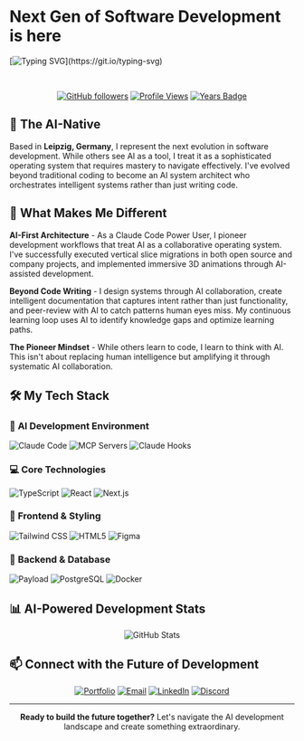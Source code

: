 # Next Gen of Software Development is here

[![Typing SVG](https://readme-typing-svg.herokuapp.com?font=Fira+Code&weight=600&size=28&duration=3000&pause=1000&color=00D4FF&background=0D1117&center=true&vCenter=true&multiline=true&width=800&height=100&lines=AI-Native+Developer+%7C+Claude+Code+Pioneer;Treating+AI+as+a+Powerful+Operating+System;)](https://git.io/typing-svg)

<br/>

<div align="center">

[![GitHub followers](https://img.shields.io/github/followers/AkimZmerli?style=for-the-badge&logo=github&logoColor=white&labelColor=black&color=00D4FF)](https://github.com/AkimZmerli)
[![Profile Views](https://komarev.com/ghpvc/?username=AkimZmerli&style=for-the-badge&color=00D4FF&labelColor=black)](https://github.com/AkimZmerli)
[![Years Badge](https://badges.pufler.dev/years/AkimZmerli?style=for-the-badge&color=00D4FF&labelColor=black)](https://github.com/AkimZmerli)

</div>



## 🚀 The AI-Native 

Based in **Leipzig, Germany**, I represent the next evolution in software development. While others see AI as a tool, I treat it as a sophisticated operating system that requires mastery to navigate effectively. I've evolved beyond traditional coding to become an AI system architect who orchestrates intelligent systems rather than just writing code.

## 🔬 What Makes Me Different

**AI-First Architecture** - As a Claude Code Power User, I pioneer development workflows that treat AI as a collaborative operating system. I've successfully executed vertical slice migrations in both open source and company projects, and implemented immersive 3D animations through AI-assisted development.

**Beyond Code Writing** - I design systems through AI collaboration, create intelligent documentation that captures intent rather than just functionality, and peer-review with AI to catch patterns human eyes miss. My continuous learning loop uses AI to identify knowledge gaps and optimize learning paths.

**The Pioneer Mindset** - While others learn to code, I learn to think with AI. This isn't about replacing human intelligence but amplifying it through systematic AI collaboration.

## 🛠️ My Tech Stack

### 🤖 **AI Development Environment**
![Claude Code](https://img.shields.io/badge/Claude_Code-FF6B00?style=for-the-badge&logo=anthropic&logoColor=white)
![MCP Servers](https://img.shields.io/badge/MCP_Servers-00D4FF?style=for-the-badge&logoColor=black)
![Claude Hooks](https://img.shields.io/badge/Claude_Code_Hooks-FF6B00?style=for-the-badge&logoColor=white)

### 💻 **Core Technologies**
![TypeScript](https://img.shields.io/badge/TypeScript-007ACC?style=for-the-badge&logo=typescript&logoColor=white)
![React](https://img.shields.io/badge/React-20232A?style=for-the-badge&logo=react&logoColor=61DAFB)
![Next.js](https://img.shields.io/badge/Next.js-000000?style=for-the-badge&logo=next.js&logoColor=white)

### 🎨 **Frontend & Styling**
![Tailwind CSS](https://img.shields.io/badge/Tailwind_CSS-38B2AC?style=for-the-badge&logo=tailwind-css&logoColor=white)
![HTML5](https://img.shields.io/badge/HTML5-E34F26?style=for-the-badge&logo=html5&logoColor=white)
![Figma](https://img.shields.io/badge/Figma-F24E1E?style=for-the-badge&logo=figma&logoColor=white)

### 🔧 **Backend & Database**
![Payload](https://img.shields.io/badge/Payload_CMS-000000?style=for-the-badge&logoColor=white)
![PostgreSQL](https://img.shields.io/badge/PostgreSQL-316192?style=for-the-badge&logo=postgresql&logoColor=white)
![Docker](https://img.shields.io/badge/Docker-2496ED?style=for-the-badge&logo=docker&logoColor=white)

## 📊 AI-Powered Development Stats

<div align="center">

<img src="https://github-readme-stats.vercel.app/api?username=AkimZmerli&show_icons=true&theme=tokyonight&border_color=00D4FF&title_color=00D4FF&icon_color=00D4FF" alt="GitHub Stats" />


</div>

## 📫 Connect with the Future of Development

<div align="center">

[![Portfolio](https://img.shields.io/badge/Portfolio-akimzmerli.site-00D4FF?style=for-the-badge&logo=vercel&logoColor=white)](https://www.akimzmerli.site)
[![Email](https://img.shields.io/badge/Email-mail@akimzmerli.site-D14836?style=for-the-badge&logo=gmail&logoColor=white)](mailto:mail@akimzmerli.site)
[![LinkedIn](https://img.shields.io/badge/LinkedIn-Connect-0077B5?style=for-the-badge&logo=linkedin&logoColor=white)](https://www.linkedin.com/in/akim-zmerli-785215196/)
[![Discord](https://img.shields.io/badge/Discord-rubylicious_79164-5865F2?style=for-the-badge&logo=discord&logoColor=white)](https://discord.com/users/rubylicious_79164)

</div>


---

<div align="center">

**Ready to build the future together?** Let's navigate the AI development landscape and create something extraordinary.

</div>

